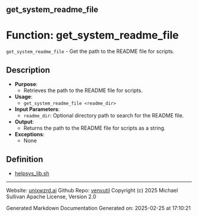 ## get_system_readme_file
# Function: get_system_readme_file
 `get_system_readme_file` - Get the path to the README file for scripts.
## Description
- **Purpose**:
  - Retrieves the path to the README file for scripts.
- **Usage**: 
  - `get_system_readme_file <readme_dir>`
- **Input Parameters**: 
  - `readme_dir`: Optional directory path to search for the README file.
- **Output**: 
  - Returns the path to the README file for scripts as a string.
- **Exceptions**: 
  - None

## Definition 

* [helpsys_lib.sh](../helpsys_lib_sh.md)
---

Website: [unixwzrd.ai](https://unixwzrd.ai)
Github Repo: [venvutil](https://github.com/unixwzrd/venvutil)
Copyright (c) 2025 Michael Sullivan
Apache License, Version 2.0

Generated Markdown Documentation
Generated on: 2025-02-25 at 17:10:21
